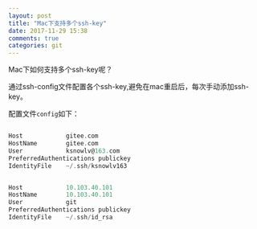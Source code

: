 ```yaml
---
layout: post
title: "Mac下支持多个ssh-key"
date: 2017-11-29 15:38
comments: true
categories: git
---
```


Mac下如何支持多个ssh-key呢？

<!--more-->

   通过ssh-config文件配置各个ssh-key,避免在mac重启后，每次手动添加ssh-key。

配置文件`config`如下：

```objective-c

Host    		gitee.com
HostName  		gitee.com
User            ksnowlv@163.com
PreferredAuthentications publickey
IdentityFile    ~/.ssh/ksnowlv163


Host    		10.103.40.101
HostName  		10.103.40.101
User            git
PreferredAuthentications publickey
IdentityFile    ~/.ssh/id_rsa

```